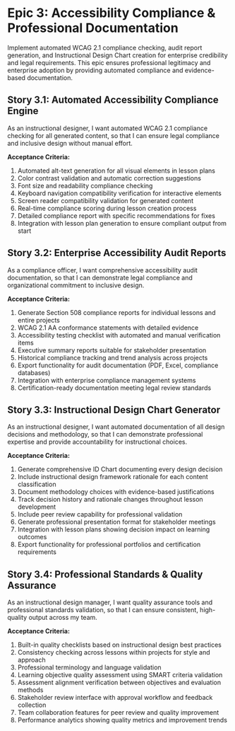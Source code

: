 # Epic 3: Accessibility Compliance & Professional Documentation

Implement automated WCAG 2.1 compliance checking, audit report generation, and Instructional Design Chart creation for enterprise credibility and legal requirements. This epic ensures professional legitimacy and enterprise adoption by providing automated compliance and evidence-based documentation.

## Story 3.1: Automated Accessibility Compliance Engine

As an instructional designer,
I want automated WCAG 2.1 compliance checking for all generated content,
so that I can ensure legal compliance and inclusive design without manual effort.

**Acceptance Criteria:**
1. Automated alt-text generation for all visual elements in lesson plans
2. Color contrast validation and automatic correction suggestions
3. Font size and readability compliance checking
4. Keyboard navigation compatibility verification for interactive elements
5. Screen reader compatibility validation for generated content
6. Real-time compliance scoring during lesson creation process
7. Detailed compliance report with specific recommendations for fixes
8. Integration with lesson plan generation to ensure compliant output from start

## Story 3.2: Enterprise Accessibility Audit Reports

As a compliance officer,
I want comprehensive accessibility audit documentation,
so that I can demonstrate legal compliance and organizational commitment to inclusive design.

**Acceptance Criteria:**
1. Generate Section 508 compliance reports for individual lessons and entire projects
2. WCAG 2.1 AA conformance statements with detailed evidence
3. Accessibility testing checklist with automated and manual verification items
4. Executive summary reports suitable for stakeholder presentation
5. Historical compliance tracking and trend analysis across projects
6. Export functionality for audit documentation (PDF, Excel, compliance databases)
7. Integration with enterprise compliance management systems
8. Certification-ready documentation meeting legal review standards

## Story 3.3: Instructional Design Chart Generator

As an instructional designer,
I want automated documentation of all design decisions and methodology,
so that I can demonstrate professional expertise and provide accountability for instructional choices.

**Acceptance Criteria:**
1. Generate comprehensive ID Chart documenting every design decision
2. Include instructional design framework rationale for each content classification
3. Document methodology choices with evidence-based justifications
4. Track decision history and rationale changes throughout lesson development
5. Include peer review capability for professional validation
6. Generate professional presentation format for stakeholder meetings
7. Integration with lesson plans showing decision impact on learning outcomes
8. Export functionality for professional portfolios and certification requirements

## Story 3.4: Professional Standards & Quality Assurance

As an instructional design manager,
I want quality assurance tools and professional standards validation,
so that I can ensure consistent, high-quality output across my team.

**Acceptance Criteria:**
1. Built-in quality checklists based on instructional design best practices
2. Consistency checking across lessons within projects for style and approach
3. Professional terminology and language validation
4. Learning objective quality assessment using SMART criteria validation
5. Assessment alignment verification between objectives and evaluation methods
6. Stakeholder review interface with approval workflow and feedback collection
7. Team collaboration features for peer review and quality improvement
8. Performance analytics showing quality metrics and improvement trends
